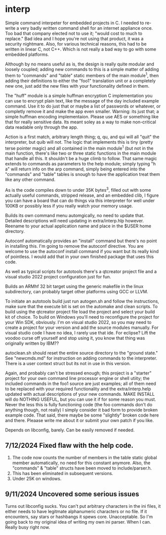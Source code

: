 # interp
Simple command interpeter for embedded projects in C. I needed to re-write a very badly written command shell for an internet appliance once. Too bad that company elected not to use it; "would cost to much to replace." Bad idea and I hope you're not using that product, it was a security nightmare. Also, for various technical reasons, this had to be written in linear C, not C++. Which is not really a bad way to go with some embedded platforms.

Although by no means useful as is, the design is really quite modular and loosely coupled; adding new commands to this is a simple matter of adding them to "commands" and "table" static members of the main module<sup>1</sup>, then adding their definitions to either the "foo1" translation unit or a completely new one, just add the new files with your functionality defined in them.

The "huff" module is a simple huffman encryption C implementation you can use to encrypt plain text, like the message of the day included example command. Use it to do just that or maybe a list of passwords or whatever, or completly remove it and make the app even smaller. Warning: its just that; a simple huffman encoding implementaion. Please use AES or something like that for really sensitive data. Its meant soley as a way to make non-critical data readable only through the app.

Action is a first match, arbitrary length thing; q, qu, and qui will all "quit" the interpreter, but quib will not. The logic that implements this is tiny (pretty terse pointer magic) and all contained in the main module<sup>1</sup> (but not in the main function, there's like two or three static functions in the main module that handle all this. It shouldn't be a huge climb to follow. That same magic extends to commands as parameters to the help module; simply typing "h a" will return info on the arp command, simply being entered into the "commands" and "table" tables is snough to have the application treat them like any other command.

As is the code compiles down to under 35K bytes<sup>3</sup>, filled out with some actually useful commands, stripped release, and an embedded clib, I figure you can have a board that can do things via this interpreter for well under 100KB or possibly less if you really watch your memory usage.

Builds its own command menu automgically, no need to update that. Detailed descriptions will need updating in extra/interp.hlp however. Reename to your actual application name and place in the $USER home directory.

Autoconf automatically provides an "install" command but there's no point in installing this. I'm going to remove the autoconf directive. You are welcome to use the autoconf install command if you want but its really kind of pointless. I would add that in your own finished package that uses this code.

As well as typical scripts for autotools there's a qtcreator project file and a visual studio 2022 project configuration just for fun.

Builds an ARMhf 32 bit target using the generic makefile in the linux subdirectory, can probably target other platforms using GCC or LLVM.

To initiate an autotools build just run autogen.sh and follow the instructions, make sure that the execute bit is set on the automake and clean scripts. To build using the qtcreator project file load the project and select your build kit of choice. To build on Windows you'll need to reconfigure the project for your Win SDK, obviously. I'm on visual studio 2022, so you may need to create a project for your version and add the source modules manually. For visual studio code I have no idea, I rarely use that ide. For eclipse? Lift the voodoo curse off yourself and stop using it, you know that thing was originally written by IBM??

autoclean.sh should reset the entire source directory to the "ground state." See "newcmds.md" for instruction on adding commands to the interpreter. There is a user context struct but its not in use in this version.

Again, and probably can't be stressed enough; this project is a "starter" project for your own command line processor engine or shell utiity; the included commands in the foo1 source are just examples; all of them need to be replaced with your required functionality and the extra/interp.help updated with actual descriptions of your new commands. MAKE INSTALL will do NOTHING USEFUL, but you can use it if for some reason you must. Never the less this is fully functioning code (the foo commands don't do anything though, not really) I simply consider it bad form to provide broken example code. That said, there maybe be some "slightly" broken code here and there. Pleaase write me about it or submit your own patch if you like.

Depends on libconfig, barely. Can be easily removed if needed.

7/12/2024 Fixed flaw with the help code.
---
1. The code now counts the number of members in the table static global member automatically, no need for this constant anymore. Also, the "commands" & "table" structs have been moved to include/parser.h.<br>
2. This has been eliminated in subsequent versions.
3. Under 25K on windows.

9/11/2024 Uncovered some serious issues
---
Turns out libconfig sucks. You can't put arbitrary characters in the ini files, it either needs to have legitmate alphanumeric characters or no file. If it encounters, say stars or hashbangs it spews core. Unacceptable. So I'm going back to my original idea of writing my own ini parser. When I can. Really busy right now.
